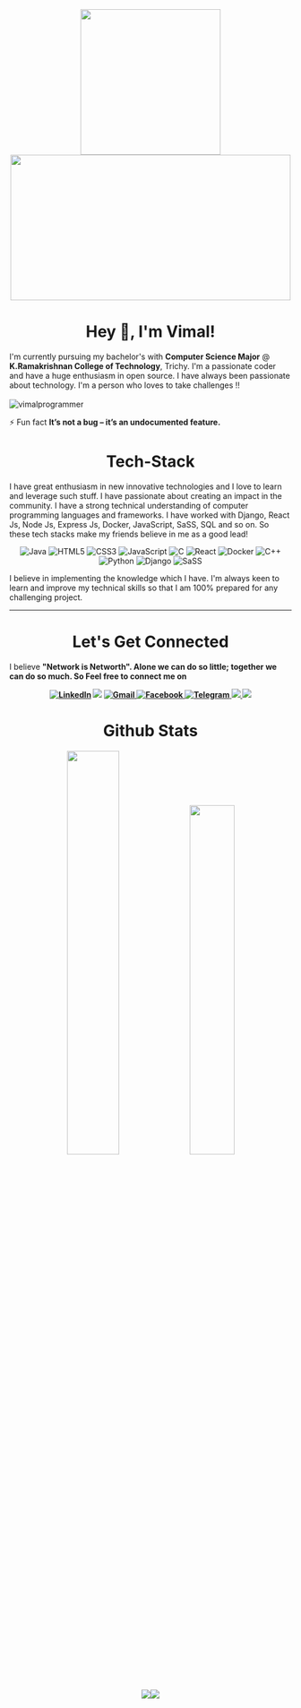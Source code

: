 <div align="center"> 
 <img src="https://media.giphy.com/media/du3J3cXyzhj75IOgvA/giphy.gif" width="250" height="260"> 
 <img src="https://media.giphy.com/media/RbDKaczqWovIugyJmW/giphy.gif" width="500" height="260"> 
</div>

<h1 align="center">Hey 👋, I'm Vimal!</h1>

I'm currently pursuing my bachelor's with <b>Computer Science Major</b> @ <b>K.Ramakrishnan College of Technology</b>, Trichy. I'm a passionate coder and have a huge enthusiasm in open source. I have always been passionate about technology. I'm a person who loves to take challenges !!
<br>
<br>
<img src="https://komarev.com/ghpvc/?username=vimalprogrammer&label=Profile%20views&color=ce9927&style=flat" alt="vimalprogrammer" /> </p>
⚡ Fun fact **It’s not a bug – it’s an undocumented feature.**

<h1 align="center">Tech-Stack</h1>

I have great enthusiasm in new innovative technologies and I love to learn and leverage such stuff. I have passionate about creating an impact in the community. I have a strong technical understanding of computer programming languages and frameworks. I have worked with Django, React Js, Node Js, Express Js, Docker, JavaScript, SaSS, SQL and so on. So these tech stacks make my friends believe in me as a good lead!

<p align="center"> 
 <img alt="Java" src="https://img.shields.io/badge/java-%93I8234B.svg?&style=for-the-badge&logo=java&logoColor=brown" />
<img alt="HTML5" src="https://img.shields.io/badge/html5-%23E34F26.svg?&style=for-the-badge&logo=html5&logoColor=white" />
 <img alt="CSS3" src="https://img.shields.io/badge/css3-%231572B6.svg?&style=for-the-badge&logo=css3&logoColor=white" />
 <img alt="JavaScript" src="https://img.shields.io/badge/javascript-%23323330.svg?&style=for-the-badge&logo=javascript&logoColor=%23F7DF1E" />
 <img alt="C" src="https://img.shields.io/badge/c-%2300599C.svg?&style=for-the-badge&logo=c&logoColor=white" />
  <img alt="React" src="https://img.shields.io/badge/react-%23323330.svg?&style=for-the-badge&logo=react&logoColor=%978F7D64E" />
 <img alt="Docker" src="https://img.shields.io/badge/docker-%93871678211.svg?&style=for-the-badge&logo=docker&logoColor=%9u7239" />
<img alt="C++" src="https://img.shields.io/badge/c++-%2300599C.svg?&style=for-the-badge&logo=c%2B%2B&ogoColor=white" />
 <img alt="Python" src="https://img.shields.io/badge/python-%23323330.svg?&style=for-the-badge&logo=python&logoColor=%278F7D64E" />
 <img alt="Django" src="https://img.shields.io/badge/django-%982380svg?&style=for-the-badge&logo=django&logoColor=black" />
 <img alt="SaSS" src="https://img.shields.io/badge/sass-%2388599C.svg?&style=for-the-badge&logo=sass&logoColor=pink%22" />
</p>

I believe in implementing the knowledge which I have. I'm always keen to learn and improve my technical skills so that I am 100% prepared for any challenging project.


<hr>
<h1 align="center">Let's Get Connected</h1>

I believe <b>"Network is Networth"<b>. Alone we can do so little; together we can do so much. So <strong>Feel free to connect me on<strong> </p>

<div align="center">


<a  href="https://www.linkedin.com/in/vimalprogrammer/" target="_blank"><img alt="LinkedIn" src="https://img.shields.io/badge/linkedin%20-%230077B5.svg?&style=for-the-badge&logo=linkedin&logoColor=white" /></a>
<a href="https://twitter.com/vimalms_" target="_blank"><img src="https://img.shields.io/badge/twitter-%2300acee.svg?&style=for-the-badge&logo=twitter&logoColor=white&alt=twitter" /></a>
<a href="mailto:msvimal10@gmail.com"><img  alt="Gmail" src="https://img.shields.io/badge/Gmail-D14836?style=for-the-badge&logo=gmail&logoColor=white" /><a href="https://www.facebook.com/vimal.programmer/" target="_blank">
<img alt="Facebook" src="https://img.shields.io/badge/Facebook%20-%231877F2.svg?&style=for-the-badge&logo=Facebook&logoColor=white" />
<a  href="https://www.instagram.com/_vimal_ms/"><img alt=" Telegram" src="https://img.shields.io/badge/instagram-209230?style=for-the-badge&logo=instagram&logoColor=white">
 <a href="https://leetcode.com/vimal_ms/"> <img src="https://img.shields.io/badge/leetcode-999999?style=for-the-badge&logo=leetcode&logoColor=black">
  <a href="https://www.youtube.com/channel/UCNyc_8sfzp_jYsx3A3LpmjA"> <img src="https://img.shields.io/badge/youtube-000000?style=for-the-badge&logo=youtube&logoColor=red">
 </a>

</div>

<h1 align="center">Github Stats</h1>
 <div align="center" >
<img width="43%" src="https://github-readme-stats.vercel.app/api?username=vimalprogrammer&theme=tokyonight&show_icons=true"> <img width="40%" src="https://github-readme-stats.vercel.app/api/top-langs/?username=vimalprogrammer&layout=compact&theme=tokyonight">
</div> 
<div align="center">
 <img src="https://github-readme-streak-stats.herokuapp.com/?user=vimalprogrammer")"><img src="https://activity-graph.herokuapp.com/graph?username=vimalprogrammer&theme=tokyonight"></div>
